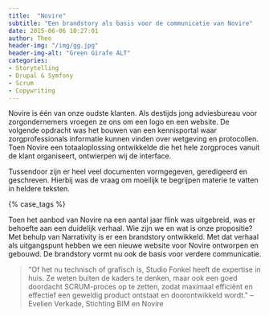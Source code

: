 ```yaml
---
title:  "Novire"
subtitle: "Een brandstory als basis voor de communicatie van Novire"
date: 2015-06-06 10:27:01
author: Theo
header-img: "/img/gg.jpg"
header-img-alt: "Green Girafe ALT"
categories:
- Storytelling
- Drupal & Symfony
- Scrum
- Copywriting
---
```

Novire is één van onze oudste klanten. Als destijds jong adviesbureau voor zorgondernemers vroegen ze ons om een logo en een website. De volgende opdracht was het bouwen van een kennisportal waar zorgprofessionals informatie kunnen vinden over wetgeving en protocollen. Toen Novire een totaaloplossing ontwikkelde die het hele zorgproces vanuit de klant organiseert, ontwierpen wij de interface. 

Tussendoor zijn er heel veel documenten vormgegeven, geredigeerd en geschreven. Hierbij was de vraag om moeilijk te begrijpen materie te vatten in heldere teksten.

{% case_tags %}

Toen het aanbod van Novire na een aantal jaar flink was uitgebreid, was er behoefte aan een duidelijk verhaal. Wie zijn we en wat is onze propositie? Met behulp van Narrativity is er een brandstory ontwikkeld. Met dat verhaal als uitgangspunt hebben we een nieuwe website voor Novire ontworpen en gebouwd. De brandstory vormt nu ook de basis voor verdere communicatie.

> "Of het nu technisch of grafisch is, Studio Fonkel heeft de expertise in huis. Ze weten buiten de kaders te denken, maar ook een goed doordacht SCRUM-proces op te zetten, zodat maximaal efficiënt en effectief een geweldig product ontstaat en doorontwikkeld wordt." – Evelien Verkade, Stichting BIM en Novire
